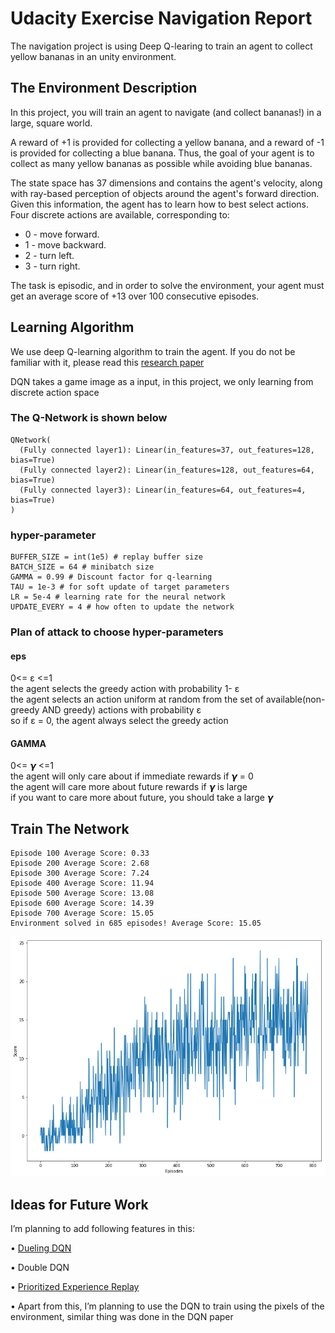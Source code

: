 # Udacity Exercise Navigation Report
The navigation project is using Deep Q-learing to train an agent to collect yellow bananas in an unity environment.
## The Environment Description
In this project, you will train an agent to navigate (and collect bananas!) in a large, square world.

A reward of +1 is provided for collecting a yellow banana, and a reward of -1 is provided for collecting a blue banana. Thus, the goal of your agent is to collect as many yellow bananas as possible while avoiding blue bananas.

The state space has 37 dimensions and contains the agent's velocity, along with ray-based perception of objects around the agent's forward direction. Given this information, the agent has to learn how to best select actions. Four discrete actions are available, corresponding to:

- 0 - move forward.
- 1 - move backward.
- 2 - turn left.
- 3 - turn right.

The task is episodic, and in order to solve the environment, your agent must get an average score of +13 over 100 consecutive episodes.
## Learning Algorithm
We use deep Q-learning algorithm to train the agent. If you do not be familiar with it, please read this [research paper](https://storage.googleapis.com/deepmind-media/dqn/DQNNaturePaper.pdf)

DQN takes a game image as a input, in this project, we only learning from discrete action space 

### The Q-Network is shown below

    QNetwork(
      (Fully connected layer1): Linear(in_features=37, out_features=128, bias=True)
      (Fully connected layer2): Linear(in_features=128, out_features=64, bias=True)
      (Fully connected layer3): Linear(in_features=64, out_features=4, bias=True)
    ) 
### hyper-parameter

    BUFFER_SIZE = int(1e5) # replay buffer size
    BATCH_SIZE = 64 # minibatch size
    GAMMA = 0.99 # Discount factor for q-learning
    TAU = 1e-3 # for soft update of target parameters
    LR = 5e-4 # learning rate for the neural network
    UPDATE_EVERY = 4 # how often to update the network
    
### Plan of attack to choose hyper-parameters

#### eps
0<= ε <=1<br>
the agent selects the greedy action with probability 1- ε <br>
the agent selects an action uniform at random from the set of available(non-greedy AND greedy) actions with probability  ε <br>
so if  ε = 0, the agent always select the greedy action<br>
#### GAMMA
0<= 𝞬 <=1<br>
the agent will only care about if immediate rewards if 𝞬 = 0<br>
the agent will care more about future rewards if 𝞬 is large<br>
if you want to care more about future, you should take a large 𝞬

## Train The Network
    Episode 100	Average Score: 0.33
    Episode 200	Average Score: 2.68
    Episode 300	Average Score: 7.24
    Episode 400	Average Score: 11.94
    Episode 500	Average Score: 13.08
    Episode 600	Average Score: 14.39
    Episode 700	Average Score: 15.05
    Environment solved in 685 episodes!	Average Score: 15.05  
![train_network](https://github.com/ebt15/Udacity-Project-Navigation-DRLND/blob/master/assets/network.png?raw=true)

## Ideas for Future Work

I’m planning to add following features in this:

• [Dueling DQN](https://arxiv.org/abs/1511.06581)

• Double DQN

• [Prioritized Experience Replay](https://arxiv.org/abs/1511.05952)

• Apart from this, I’m planning to use the DQN to train using the pixels of the environment,
  similar thing was done in the DQN paper
